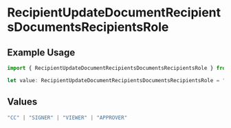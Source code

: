 # RecipientUpdateDocumentRecipientsDocumentsRecipientsRole

## Example Usage

```typescript
import { RecipientUpdateDocumentRecipientsDocumentsRecipientsRole } from "@documenso/sdk-typescript/models/operations";

let value: RecipientUpdateDocumentRecipientsDocumentsRecipientsRole = "SIGNER";
```

## Values

```typescript
"CC" | "SIGNER" | "VIEWER" | "APPROVER"
```